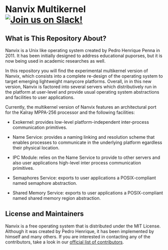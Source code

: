 Nanvix Multikernel [![Join us on Slack!](https://img.shields.io/badge/chat-on%20Slack-e01563.svg)](https://join.slack.com/t/nanvix/shared_invite/enQtMzY2Nzg5OTQ4NTAyLTAxMmYwOGQ0ZmU2NDg2NTJiMWU1OWVkMWJhMWY4NzMzY2E1NTIyMjNiOTVlZDFmOTcyMmM2NDljMTAzOGI1NGY)  
===================

What is This Repository About?
------------------------------

Nanvix is a Unix like operating system created by Pedro Henrique Penna
in 2011. It has been initially designed to address educational
puporses, but it is now being used in academic researches as well.

In this repository you will find the experimental multikernel version
of Nanvix, which consists into a complete re-design of the operating
system to target emerging lightweight manycore platforms. Overall, in
in this new version, Nanvix is factored into several servers which
distributively run in the platform at user-level and provide usual
operating system abstractions and facilities to user applications.

Currently, the multikernel version of Nanvix features an architectural
port for the Kalray MPPA-256 processor and the following facilities:

* Exokernel: provides low-level platform-independent inter-process
communication primitives.

* Name Service: provides a naming linking and resolution scheme
that enables processes to communicate in the underlying platform
egardless their physical location.

* IPC Module: relies on the Name Service to provide to other
servers and also user applications high-level inter process
communication primitives.

* Semaphores Service: exports to user applications a
POSIX-compliant named semaphore abstraction.

* Shared Memory Service: exports to user applications a
POSIX-compliant named shared memory region abstraction.


License and Maintainers
------------------------

Nanvix is a free operating system that is distributed under the MIT
License. Although it was created by Pedro Henrique, it has been
implemented by himself and many others. If you are interested in
contacting any of the contributors, take a look in our [official list
of contributors](https://github.com/nanvix/nanvix/blob/dev/CREDITS).
